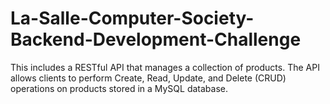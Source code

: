 # La-Salle-Computer-Society-Backend-Development-Challenge
This includes a RESTful API that manages a collection of products. The API allows clients to perform Create, Read, Update, and Delete (CRUD) operations on products stored in a MySQL database.
